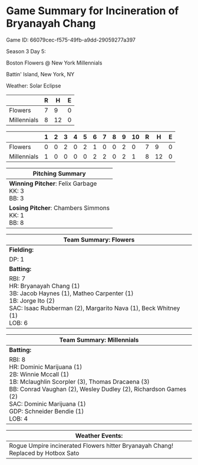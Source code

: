 # Game Summary for Incineration of Bryanayah Chang

Game ID: 66079cec-f575-49fb-a9dd-29059277a397

Season 3 Day 5:

Boston Flowers @ New York Millennials

Battin' Island, New York, NY

Weather: Solar Eclipse



|  | R | H | E |
| --- | --- | --- | --- |
| Flowers |   7 |   9 |   0 | 
| Millennials |   8 |  12 |   0 | 


|  |   1 |   2 |   3 |   4 |   5 |   6 |   7 |   8 |   9 |  10 |  R | H | E |
| --- | --- | --- | --- | --- | --- | --- | --- | --- | --- | --- | --- | --- | --- |
| Flowers |   0 |   0 |   2 |   0 |   2 |   1 |   0 |   0 |   2 |   0 |   7 |   9 |   0 | 
| Millennials |   1 |   0 |   0 |   0 |   0 |   2 |   2 |   0 |   2 |   1 |   8 |  12 |   0 | 


| Pitching Summary |
| --- |
| **Winning Pitcher**: Felix Garbage<br />KK: 3<br />BB: 3 |
| **Losing Pitcher**: Chambers Simmons<br />KK: 1<br />BB: 8 |


| Team Summary: Flowers |
| --- |
| **Fielding:** |
| DP: 1 |
| **Batting:** |
| RBI: 7 <br />HR: Bryanayah Chang (1) <br />3B: Jacob Haynes (1), Matheo Carpenter (1) <br />1B: Jorge Ito (2) <br />SAC: Isaac Rubberman (2), Margarito Nava (1), Beck Whitney (1) <br />LOB: 6 |

| Team Summary: Millennials |
| --- |
| **Batting:** |
| RBI: 8 <br />HR: Dominic Marijuana (1) <br />2B: Winnie Mccall (1) <br />1B: Mclaughlin Scorpler (3), Thomas Dracaena (3) <br />BB: Conrad Vaughan (2), Wesley Dudley (2), Richardson Games (2) <br />SAC: Dominic Marijuana (1) <br />GDP: Schneider Bendie (1) <br />LOB: 4 |


| **Weather Events:** |
| --- |
| Rogue Umpire incinerated Flowers hitter Bryanayah Chang! Replaced by Hotbox Sato |

